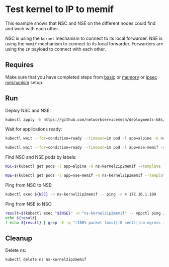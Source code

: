 # Test kernel to IP to memif

This example shows that NSC and NSE on the different nodes could find and work with each other.

NSC is using the `kernel` mechanism to connect to its local forwarder.
NSE is using the `memif` mechanism to connect to its local forwarder.
Forwarders are using the `IP` payload to connect with each other.

## Requires

Make sure that you have completed steps from [basic](../../basic) or [memory](../../memory) or [ipsec mechanism](../../ipsec_mechanism) setup.

## Run

Deploy NSC and NSE:
```bash
kubectl apply -k https://github.com/networkservicemesh/deployments-k8s/examples/use-cases/Kernel2IP2Memif?ref=e9020a95c3c0c41a495acdcda138211da4732372
```

Wait for applications ready:
```bash
kubectl wait --for=condition=ready --timeout=1m pod -l app=alpine -n ns-kernel2ip2memif
```
```bash
kubectl wait --for=condition=ready --timeout=1m pod -l app=nse-memif -n ns-kernel2ip2memif
```

Find NSC and NSE pods by labels:
```bash
NSC=$(kubectl get pods -l app=alpine -n ns-kernel2ip2memif --template '{{range .items}}{{.metadata.name}}{{"\n"}}{{end}}')
```
```bash
NSE=$(kubectl get pods -l app=nse-memif -n ns-kernel2ip2memif --template '{{range .items}}{{.metadata.name}}{{"\n"}}{{end}}')
```

Ping from NSC to NSE:
```bash
kubectl exec ${NSC} -n ns-kernel2ip2memif -- ping -c 4 172.16.1.100
```

Ping from NSE to NSC:
```bash
result=$(kubectl exec "${NSE}" -n "ns-kernel2ip2memif" -- vppctl ping 172.16.1.101 repeat 4)
echo ${result}
! echo ${result} | grep -E -q "(100% packet loss)|(0 sent)|(no egress interface)"
```

## Cleanup

Delete ns:
```bash
kubectl delete ns ns-kernel2ip2memif
```
